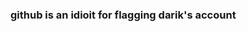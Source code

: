 ### github is an idioit for flagging darik's account

<!--
**G9-dev-real/G9-dev-real** is a ✨ _special_ ✨ repository because its `README.md` (this file) appears on your GitHub profile.

Here are some ideas to get you started:

- 🔭 I’m currently working on home
- 🌱 I’m currently learning idk
- 👯 I’m looking to collaborate on idk
- 🤔 I’m looking for help with idk
- 💬 Ask me about idk
- 📫 How to reach me: idk
- 😄 Pronouns: idk
- ⚡ Fun fact: idk
-->

